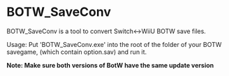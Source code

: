# BOTW_SaveConv

BOTW_SaveConv is a tool to convert Switch<->WiiU BOTW save files.

Usage: Put 'BOTW_SaveConv.exe' into the root of the folder of your BOTW savegame, (which contain option.sav) and run it.

**Note: Make sure both versions of BotW have the same update version**